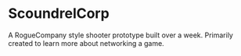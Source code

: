 # ScoundrelCorp
 A RogueCompany style shooter prototype built over a week. Primarily created to learn more about networking a game.
